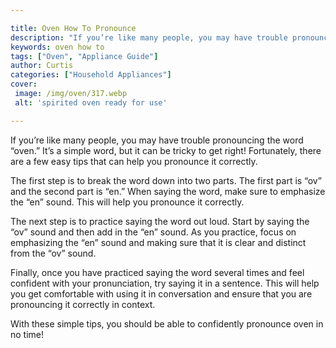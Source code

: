 ```yaml
---

title: Oven How To Pronounce
description: "If you’re like many people, you may have trouble pronouncing the word “oven.” It’s a simple word, but it can be tricky to get righ...keep going and find out"
keywords: oven how to
tags: ["Oven", "Appliance Guide"]
author: Curtis
categories: ["Household Appliances"]
cover: 
 image: /img/oven/317.webp
 alt: 'spirited oven ready for use'

---
```


If you’re like many people, you may have trouble pronouncing the word “oven.” It’s a simple word, but it can be tricky to get right! Fortunately, there are a few easy tips that can help you pronounce it correctly. 

The first step is to break the word down into two parts. The first part is “ov” and the second part is “en.” When saying the word, make sure to emphasize the “en” sound. This will help you pronounce it correctly. 

The next step is to practice saying the word out loud. Start by saying the “ov” sound and then add in the “en” sound. As you practice, focus on emphasizing the “en” sound and making sure that it is clear and distinct from the “ov” sound. 

Finally, once you have practiced saying the word several times and feel confident with your pronunciation, try saying it in a sentence. This will help you get comfortable with using it in conversation and ensure that you are pronouncing it correctly in context. 

With these simple tips, you should be able to confidently pronounce oven in no time!
